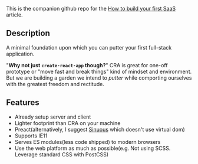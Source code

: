 This is the companion github repo for the [How to build your first SaaS](https://www.freecodecamp.org/news/how-to-build-your-first-saas/) article.

## Description

A minimal foundation upon which you can putter your first full-stack application.

"**Why not just `create-react-app` though?**" CRA is great for one-off prototype or "move fast and break things" kind of mindset and environment. But we are building a garden we intend to _putter_ while comporting ourselves with the greatest freedom and rectitude.

## Features

- Already setup server and client
- Lighter footprint than CRA on your machine
- Preact(alternatively, I suggest [Sinuous](https://sinuous.dev/) which doesn't use virtual dom)
- Supports IE11
- Serves ES modules(less code shipped) to modern browsers
- Use the web platform as much as possible(e.g. Not using SCSS. Leverage standard CSS with PostCSS)
